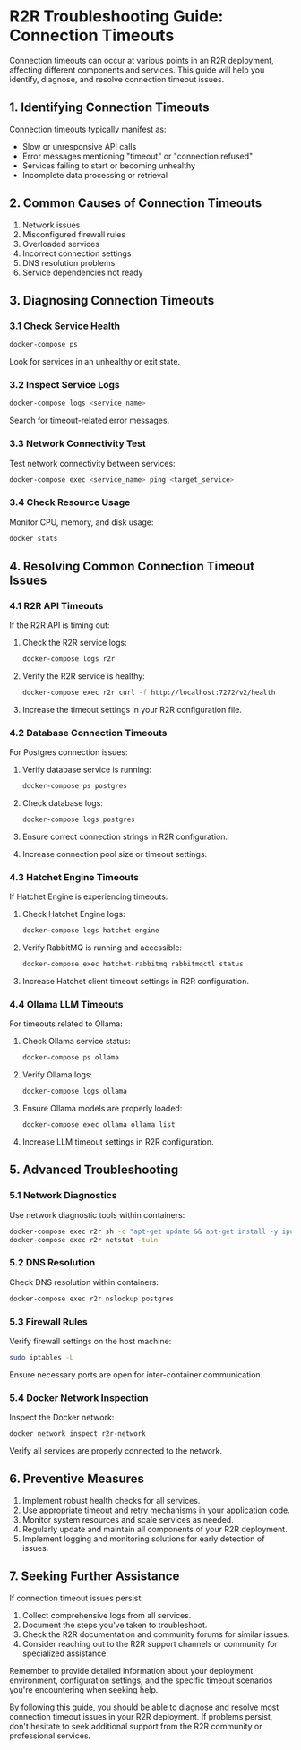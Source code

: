 # R2R Troubleshooting Guide: Connection Timeouts

Connection timeouts can occur at various points in an R2R deployment, affecting different components and services. This guide will help you identify, diagnose, and resolve connection timeout issues.

## 1. Identifying Connection Timeouts

Connection timeouts typically manifest as:
- Slow or unresponsive API calls
- Error messages mentioning "timeout" or "connection refused"
- Services failing to start or becoming unhealthy
- Incomplete data processing or retrieval

## 2. Common Causes of Connection Timeouts

1. Network issues
2. Misconfigured firewall rules
3. Overloaded services
4. Incorrect connection settings
5. DNS resolution problems
6. Service dependencies not ready

## 3. Diagnosing Connection Timeouts

### 3.1 Check Service Health

```bash
docker-compose ps
```

Look for services in an unhealthy or exit state.

### 3.2 Inspect Service Logs

```bash
docker-compose logs <service_name>
```

Search for timeout-related error messages.

### 3.3 Network Connectivity Test

Test network connectivity between services:

```bash
docker-compose exec <service_name> ping <target_service>
```

### 3.4 Check Resource Usage

Monitor CPU, memory, and disk usage:

```bash
docker stats
```

## 4. Resolving Common Connection Timeout Issues

### 4.1 R2R API Timeouts

If the R2R API is timing out:

1. Check the R2R service logs:
   ```bash
   docker-compose logs r2r
   ```

2. Verify the R2R service is healthy:
   ```bash
   docker-compose exec r2r curl -f http://localhost:7272/v2/health
   ```

3. Increase the timeout settings in your R2R configuration file.

### 4.2 Database Connection Timeouts

For Postgres connection issues:

1. Verify database service is running:
   ```bash
   docker-compose ps postgres
   ```

2. Check database logs:
   ```bash
   docker-compose logs postgres
   ```

3. Ensure correct connection strings in R2R configuration.

4. Increase connection pool size or timeout settings.

### 4.3 Hatchet Engine Timeouts

If Hatchet Engine is experiencing timeouts:

1. Check Hatchet Engine logs:
   ```bash
   docker-compose logs hatchet-engine
   ```

2. Verify RabbitMQ is running and accessible:
   ```bash
   docker-compose exec hatchet-rabbitmq rabbitmqctl status
   ```

3. Increase Hatchet client timeout settings in R2R configuration.

### 4.4 Ollama LLM Timeouts

For timeouts related to Ollama:

1. Check Ollama service status:
   ```bash
   docker-compose ps ollama
   ```

2. Verify Ollama logs:
   ```bash
   docker-compose logs ollama
   ```

3. Ensure Ollama models are properly loaded:
   ```bash
   docker-compose exec ollama ollama list
   ```

4. Increase LLM timeout settings in R2R configuration.

## 5. Advanced Troubleshooting

### 5.1 Network Diagnostics

Use network diagnostic tools within containers:

```bash
docker-compose exec r2r sh -c "apt-get update && apt-get install -y iputils-ping net-tools"
docker-compose exec r2r netstat -tuln
```

### 5.2 DNS Resolution

Check DNS resolution within containers:

```bash
docker-compose exec r2r nslookup postgres
```

### 5.3 Firewall Rules

Verify firewall settings on the host machine:

```bash
sudo iptables -L
```

Ensure necessary ports are open for inter-container communication.

### 5.4 Docker Network Inspection

Inspect the Docker network:

```bash
docker network inspect r2r-network
```

Verify all services are properly connected to the network.

## 6. Preventive Measures

1. Implement robust health checks for all services.
2. Use appropriate timeout and retry mechanisms in your application code.
3. Monitor system resources and scale services as needed.
4. Regularly update and maintain all components of your R2R deployment.
5. Implement logging and monitoring solutions for early detection of issues.

## 7. Seeking Further Assistance

If connection timeout issues persist:

1. Collect comprehensive logs from all services.
2. Document the steps you've taken to troubleshoot.
3. Check the R2R documentation and community forums for similar issues.
4. Consider reaching out to the R2R support channels or community for specialized assistance.

Remember to provide detailed information about your deployment environment, configuration settings, and the specific timeout scenarios you're encountering when seeking help.

By following this guide, you should be able to diagnose and resolve most connection timeout issues in your R2R deployment. If problems persist, don't hesitate to seek additional support from the R2R community or professional services.